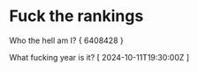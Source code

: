 # Fuck the rankings

Who the hell am I?
{ 6408428 }

What fucking year is it?
[ 2024-10-11T19:30:00Z ]

